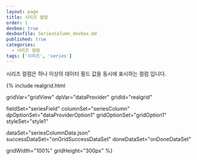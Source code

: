 ```yaml
---
layout: page
title: 시리즈 컬럼
order: 1
devbox: true
devboxfile: SeriesColumn_devbox.md
published: true
categories:
  - 시리즈 컬럼
tags: ['시리즈', 'series']
---
```


시리즈 컬럼은 하나 이상의 데이터 필드 값을 동시에 표시하는 컬럼 입니다.

<script>
var onGridSuccessDataSet = function(data, textStatus, jqXHR) {
	dataProvider.setRows(data);
}
var onDoneDataSet = function() {
	gridView.setStyles({
        border: "#ffff0000,5",
        body: {
            cellDynamicStyles: [{
                criteria: [
                    "value < 0"
                ],
                styles: [
                    "foreground=#ccff0000;fontBold=true"
                ]
            }]
        }
    });
}
</script>

{% include realgrid.html

  gridVar="gridView"
  dpVar="dataProvider"
  gridId="realgrid"

  fieldSet="seriesField"
  columnSet="seriesColumn"
  dpOptionSet="dataProviderOption1"
  gridOptionSet="gridOption1"
  styleSet="style1"

  dataSet="seriesColumnData.json"
  successDataSet="onGridSuccessDataSet" 
  doneDataSet="onDoneDataSet"

  gridWidth="100%"
  gridHeight="300px" %}